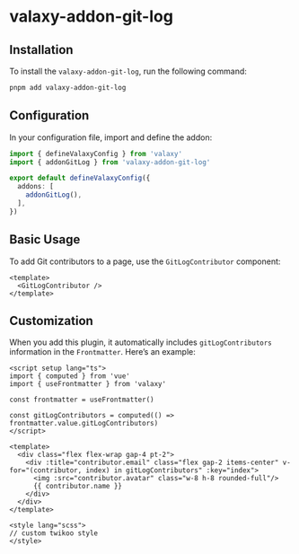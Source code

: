 # valaxy-addon-git-log

## Installation

To install the `valaxy-addon-git-log`, run the following command:

```bash
pnpm add valaxy-addon-git-log
```

## Configuration

In your configuration file, import and define the addon:

```ts
import { defineValaxyConfig } from 'valaxy'
import { addonGitLog } from 'valaxy-addon-git-log'

export default defineValaxyConfig({
  addons: [
    addonGitLog(),
  ],
})
```

## Basic Usage

To add Git contributors to a page, use the `GitLogContributor` component:

```vue
<template>
  <GitLogContributor />
</template>
```

## Customization

When you add this plugin, it automatically includes `gitLogContributors` information in the `Frontmatter`. Here’s an example:

```vue
<script setup lang="ts">
import { computed } from 'vue'
import { useFrontmatter } from 'valaxy'

const frontmatter = useFrontmatter()

const gitLogContributors = computed(() => frontmatter.value.gitLogContributors)
</script>

<template>
  <div class="flex flex-wrap gap-4 pt-2">
    <div :title="contributor.email" class="flex gap-2 items-center" v-for="(contributor, index) in gitLogContributors" :key="index">
      <img :src="contributor.avatar" class="w-8 h-8 rounded-full"/>
      {{ contributor.name }}
    </div>
  </div>
</template>

<style lang="scss">
// custom twikoo style
</style>
```
